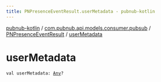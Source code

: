 ```yaml
---
title: PNPresenceEventResult.userMetadata - pubnub-kotlin
---
```


[pubnub-kotlin](../../index.html) / [com.pubnub.api.models.consumer.pubsub](../index.html) / [PNPresenceEventResult](index.html) / [userMetadata](./user-metadata.html)

# userMetadata

`val userMetadata: `[`Any`](https://kotlinlang.org/api/latest/jvm/stdlib/kotlin/-any/index.html)`?`